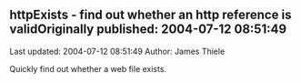 ## httpExists - find out whether an http reference is validOriginally published: 2004-07-12 08:51:49 
Last updated: 2004-07-12 08:51:49 
Author: James Thiele 
 
Quickly find out whether a web file exists.